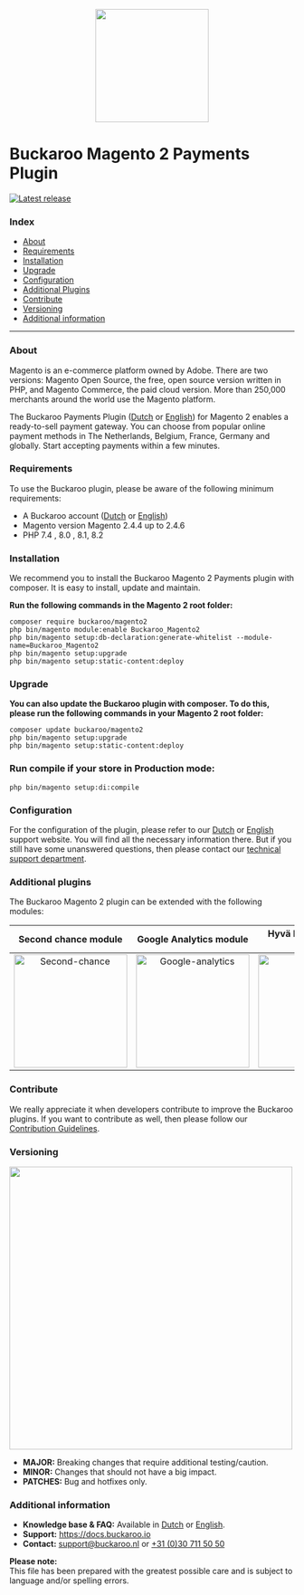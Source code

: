 <p align="center">
  <img src="https://www.buckaroo.nl/media/3473/magento2_icon.png" width="200px" position="center">
</p>

# Buckaroo Magento 2 Payments Plugin
[![Latest release](https://badgen.net/github/release/buckaroo-it/Magento2)](https://github.com/buckaroo-it/Magento2/releases)

### Index
- [About](#about)
- [Requirements](#requirements)
- [Installation](#installation)
- [Upgrade](#upgrade)
- [Configuration](#configuration)
- [Additional Plugins](#additional-plugins)
- [Contribute](#contribute)
- [Versioning](#versioning)
- [Additional information](#additional-information)
---

### About

Magento is an e-commerce platform owned by Adobe. There are two versions: Magento Open Source, the free, open source version written in PHP, and Magento Commerce, the paid cloud version.
More than 250,000 merchants around the world use the Magento platform.

The Buckaroo Payments Plugin ([Dutch](https://docs.buckaroo.io/docs/nl/magento-2) or [English](https://docs.buckaroo.io/docs/magento-2)) for Magento 2 enables a ready-to-sell payment gateway. You can choose from popular online payment methods in The Netherlands, Belgium, France, Germany and globally.
Start accepting payments within a few minutes.

### Requirements

To use the Buckaroo plugin, please be aware of the following minimum requirements:
- A Buckaroo account ([Dutch](https://www.buckaroo.nl/start) or [English](https://www.buckaroo.eu/solutions/request-form))
- Magento version Magento 2.4.4 up to 2.4.6
- PHP 7.4 , 8.0 , 8.1, 8.2

### Installation

We recommend you to install the Buckaroo Magento 2 Payments plugin with composer. It is easy to install, update and maintain.

**Run the following commands in the Magento 2 root folder:**
```
composer require buckaroo/magento2
php bin/magento module:enable Buckaroo_Magento2
php bin/magento setup:db-declaration:generate-whitelist --module-name=Buckaroo_Magento2
php bin/magento setup:upgrade
php bin/magento setup:static-content:deploy
```

### Upgrade

**You can also update the Buckaroo plugin with composer.
To do this, please run the following commands in your Magento 2 root folder:**

```
composer update buckaroo/magento2
php bin/magento setup:upgrade
php bin/magento setup:static-content:deploy
```

### Run compile if your store in Production mode:
````
php bin/magento setup:di:compile
````

### Configuration

For the configuration of the plugin, please refer to our [Dutch](https://docs.buckaroo.io/docs/nl/magento-2) or [English](https://docs.buckaroo.io/v1/docs/magento-2) support website.
You will find all the necessary information there. But if you still have some unanswered questions, then please contact our [technical support department](mailto:support@buckaroo.nl).

### Additional plugins

The Buckaroo Magento 2 plugin can be extended with the following modules:

| Second chance module | Google Analytics module | Hyvä React checkout module |
:-------------------------:|:-------------------------:|:-------------------------:|
[<img src="https://www.buckaroo.nl/media/3479/magento2_secondchance_icon.png" alt="Second-chance" width="200"/>](https://docs.buckaroo.io/v1/docs/second-chance-module)|  [<img src="https://www.buckaroo.nl/media/3478/magento2_googleanalytics_icon.png" alt="Google-analytics" width="200"/>](https://docs.buckaroo.io/v1/docs/google-analytics-module)| [<img src="https://www.buckaroo.nl/media/3577/magento2_hyva_icon.png" alt="Hyva" width="200"/>](https://docs.buckaroo.io/v1/docs/hyva-react-checkout-module) |

### Contribute

We really appreciate it when developers contribute to improve the Buckaroo plugins.
If you want to contribute as well, then please follow our [Contribution Guidelines](CONTRIBUTING.md).

### Versioning 
<p align="left">
  <img src="https://www.buckaroo.nl/media/3480/magento_versioning.png" width="500px" position="center">
</p>

- **MAJOR:** Breaking changes that require additional testing/caution.
- **MINOR:** Changes that should not have a big impact.
- **PATCHES:** Bug and hotfixes only.

### Additional information
- **Knowledge base & FAQ:** Available in [Dutch](https://docs.buckaroo.io/docs/nl/magento-2) or [English](https://docs.buckaroo.io/docs/magento-2).
- **Support:** https://docs.buckaroo.io
- **Contact:** [support@buckaroo.nl](mailto:support@buckaroo.nl) or [+31 (0)30 711 50 50](tel:+310307115050)

<b>Please note:</b><br>
This file has been prepared with the greatest possible care and is subject to language and/or spelling errors.
